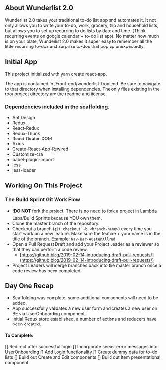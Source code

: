## About Wunderlist 2.0

Wunderlist 2.0 takes your traditional to-do list app and automates it. It not only allows you to write your to-do, work, grocery, trip and household lists, but allows you to set up recurring to do lists by date and time. (Think recurring events on google calendar + to-do list app). No matter how much is on your plate, Wunderlist 2.0 makes it super easy to remember all the little recurring to-dos and surprise to-dos that pop up unexpectedly.

## Initial App

This project initialized with yarn create react-app.

The app is contained in /Front-end/wunderlist-frontend. Be sure to navigate to that directory when installing dependencies. The only files existing in the root project directory are the readme and license.

### Dependencies included in the scaffolding.

- Ant Design
- Redux
- React-Redux
- Redux-Thunk
- React-Router-DOM
- Axios
- Create-React-App-Rewired
- Customize-cra
- babel-plugin-import
- less
- less-loader

## Working On This Project

### **The Build** Sprint **Git Work Flow**

- ❗️**DO NOT** fork the project. There is no need to fork a project in Lambda Labs/Build Sprints because YOU own them.
- Clone the master branch of the repository.
- Checkout a branch (`git checkout -b <branch-name>`) every time you start work on a new feature. Make sure the feature + your name is in the title of the branch. Example: `Nav-Bar-AustenAllred`
- Open a Pull Request Draft and add your Project Leader as a reviewer so that they can perform a code review.
  - [https://github.blog/2019-02-14-introducing-draft-pull-requests/](https://github.blog/2019-02-14-introducing-draft-pull-requests/)
- Project Leaders will merge branches back into the master branch once a code review has been completed.

## Day One Recap

- Scaffolding was complete, some additional components will need to be added.
- App successfully validates a new user form and creates a new user on BE via UserOnboarding component.
- Initial Redux store established, a number of actions and reducers have been created.

#### To Complete:

[] Redirect after successful login
[] Incorporate server error messages into UserOnboarding
[] Add Login functionality
[] Create dummy data for to-do lists
[] Build out Create and Edit components
[] Build out Item presentational component
